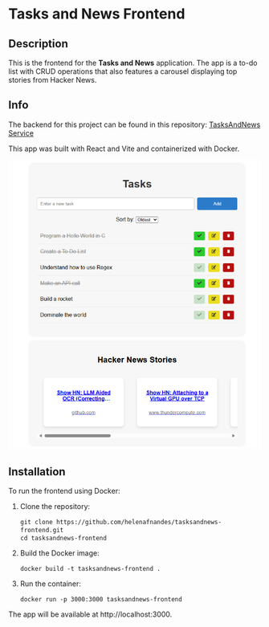 # Tasks and News Frontend

## Description

This is the frontend for the **Tasks and News** application. The app is a to-do list with CRUD operations that also features a carousel displaying top stories from Hacker News.

## Info

The backend for this project can be found in this repository: [TasksAndNews Service](https://github.com/helenafnandes/tasksandnews-service)

This app was built with React and Vite and containerized with Docker.

<div align="center">
  <img src="tasksandnews-app.png" alt="TasksAndNews" />
</div>


## Installation

To run the frontend using Docker:

1. Clone the repository:
   ```
   git clone https://github.com/helenafnandes/tasksandnews-frontend.git
   cd tasksandnews-frontend
   ```

2. Build the Docker image:
    ```
    docker build -t tasksandnews-frontend .
    ```

3. Run the container:
    ```
    docker run -p 3000:3000 tasksandnews-frontend
    ```

  The app will be available at http://localhost:3000.
